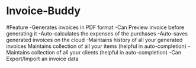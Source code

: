 # Invoice-Buddy
#Feature
-Generates invoices in PDF format 
-Can Preview invoice before generating it
-Auto-calculates the expenses of the purchases
-Auto-saves generated invoices on the cloud 
-Maintains history of all your generated invoices Maintains collection of all your items (helpful in auto-completion)
-Maintains collection of all your clients (helpful in auto-completion) 
-Can Export/Import an invoice data
